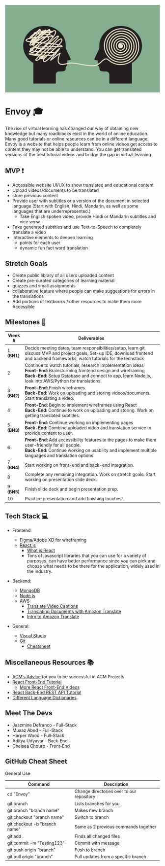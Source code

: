 <p align="center">
<img src="https://github.com/acm-projects/Envoy/blob/main/Translationai.jpg" width="625"/>
</p>

# Envoy 🎓
The rise of virtual learning has changed our way of obtaining new knowledge but many roadblocks exist in the world of online education. Many good tutorials or online resources can be in a different language. Envoy is a website that helps people learn from online videos get access to content they may not be able to understand. You can get translated versions of the best tutorial videos and bridge the gap in virtual learning.
 
## MVP ❗
* Accessible website UI/UX to show translated and educational content
* Upload videos/documents to be translated
 * store previous content
* Provide user with subtitles or a version of the document in selected language (Start with English, Hindi, Mandarin, as well as some languages that are underrepresented.)
  * Take English spoken video, provide Hindi or Mandarin subtitles and vice versa
* Take generated subtitles and use Text-to-Speech to completely translate a video
* Interactive elements to deepen learning
  * points for each user
  * dynamic fun fact word translation
 
## Stretch Goals
* Create public library of all users uploaded content
* Create pre-curated categories of learning material
 * quizzes and small assignments
* collaborative feature where people can make suggestions for errors in the translations
* Add portions of textbooks / other resources to make them more Accessible
 
 
 ## Milestones 📆
| Week # | Deliverables |
|--------|--------------|
| 1 **(BN1)**       | Decide meeting dates, team responsibilities/setup, learn git, discuss MVP and project goals, Set-up IDE, download frontend and backend frameworks, watch tutorials for the techstack                                  |                                                             
| 2                 | Continue to watch tutorials, research implementation ideas <br />**Front-End:** Brainstorming frontend design and wireframing <br />**Back-End:** Setup Database and connect to app, learn Node.js, look into AWS/Python for translations.                                     |
| 3  **(BN2)**      | **Front-End:** Finish wireframes.<br />**Back-End:** Work on uploading and storing videos/documents. Start translating a video.                                      |
| 4                 | **Front-End:** Begin to implement wireframes using React <br />**Back-End:** Continue to work on uploading and storing. Work on getting translated subtitles.                                            |
| 5  **(BN3)**      |**Front-End:** Continue working on implementing pages<br />**Back-End:** Combine uploaded video and translation service to provide content to user.     |
| 6                 | **Front-End:** Add accessibility features to the pages to make them user-friendly for all people. <br />**Back-End:**  Continue working on usability and implement multiple languages and translation options                           |
| 7  **(BN4)**      | Start working on front-end and back-end integration.                                                                                     |             
| 8                 | Complete any remaining integration. Work on stretch goals. Start working on presentation slide deck.                                                               |
| 9  **(BN5)**      | Finish slide deck and begin presentation prep.                                                                          |
| 10                | Practice presentation and add finishing touches!                                                   |
 
## Tech Stack 💻
* Frontend:
  * [Figma](https://www.figma.com/)/Adobe XD for wireframing
  * [React.js](https://reactjs.org/)
    * [What is React](https://www.youtube.com/watch?v=Tn6-PIqc4UM)
    * Tons of javascript libraries that you can use for a variety of purposes, can have better performance since you can pick and choose what needs to be there for the application, widely used in the industry.
 
* Backend:
  * [MongoDB](https://www.mongodb.com/cloud/atlas/lp/try6?utm_source=google&utm_campaign=gs_americas_united_states_search_core_brand_atlas_desktop&utm_term=mongodb&utm_medium=cpc_paid_search&utm_ad=e&utm_ad_campaign_id=12212624338&adgroup=115749704103&gclid=CjwKCAjw3K2XBhAzEiwAmmgrAg4uHgf3ulDv18XD1PKR5n8O8sIyh6xomD9gyrEACvHhPCYyl1ds1BoCYagQAvD_BwE)
  * [Node.js](https://nodejs.org/en/)
  * [AWS](https://aws.amazon.com/free/?trk=fce796e8-4ceb-48e0-9767-89f7873fac3d&sc_channel=ps&s_kwcid=AL!4422!3!432339156150!e!!g!!aws&ef_id=CjwKCAjw1ICZBhAzEiwAFfvFhHx9k2wuKHNtiLgx4YQur8yPE8267CYIaKSN4-QR63yoI4pct4BKnRoCU9UQAvD_BwE:G:s&s_kwcid=AL!4422!3!432339156150!e!!g!!aws&all-free-tier.sort-by=item.additionalFields.SortRank&all-free-tier.sort-order=asc&awsf.Free%20Tier%20Types=*all&awsf.Free%20Tier%20Categories=*all)
    * [Translate Video Captions](https://aws.amazon.com/blogs/machine-learning/translate-video-captions-and-subtitles-using-amazon-translate/)
    * [Translating Documents with Amazon Translate](https://youtu.be/-_2wCN5heXw)
    * [Intro to Amazon Translate](https://youtu.be/Mm4wQ2bdoQo)
* General:
  * [Visual Studio](https://visualstudio.microsoft.com/)
  * [Git](https://git-scm.com/downloads)
    * [Cheatsheet](https://education.github.com/git-cheat-sheet-education.pdf)
  
 
 
## Miscellaneous Resources 	📚
* [ACM’s Advice](https://docs.google.com/document/d/18Zi3DrKG5e6g5Bojr8iqxIu6VIGl86YBSFlsnJnlM88/edit) for you to be successful in ACM Projects
* [React Front-End Tutorial](https://reactjs.org/tutorial/tutorial.html)
  * [More React Front-End Videos](https://www.youtube.com/watch?v=G-Cr00UYokU)
* [React Back-End REST API Tutorial](https://www.youtube.com/watch?v=fgTGADljAeg)
* [Different Language Dictionaries](https://www.wordreference.com/)
 
## Meet The Devs
* Jaszmine Defranco - Full-Stack
* Muaaz Abed - Full-Stack
* Harper Wood - Full-Stack
* Aditya Udyavar - Back-End
* Chelsea Chourp - Front-End

## GitHub Cheat Sheet
 
General Use
 
| Command | Description |
| ------ | ------ |
| cd "Envoy" | Change directories over to our repository |
| git branch | Lists branches for you |
| git branch "branch name" | Makes new branch |
| git checkout "branch name" | Switch to branch |
| git checkout -b "branch name" | Same as 2 previous commands together |
| git add . | Finds all changed files |
| git commit -m "Testing123" | Commit with message |
| git push origin "branch" | Push to branch |
| git pull origin "branch" | Pull updates from a specific branch |
 
 
 
 


